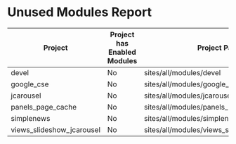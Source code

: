# Unused Modules Report

|Project|Project has Enabled Modules|Project Path|
|---|---|---|
|devel|No|sites/all/modules/devel|
|google_cse|No|sites/all/modules/google_cse|
|jcarousel|No|sites/all/modules/jcarousel|
|panels_page_cache|No|sites/all/modules/panels_page_cache|
|simplenews|No|sites/all/modules/simplenews|
|views_slideshow_jcarousel|No|sites/all/modules/views_slideshow_jcarousel|